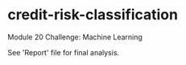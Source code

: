 # credit-risk-classification
Module 20 Challenge: Machine Learning

See 'Report' file for final analysis.
